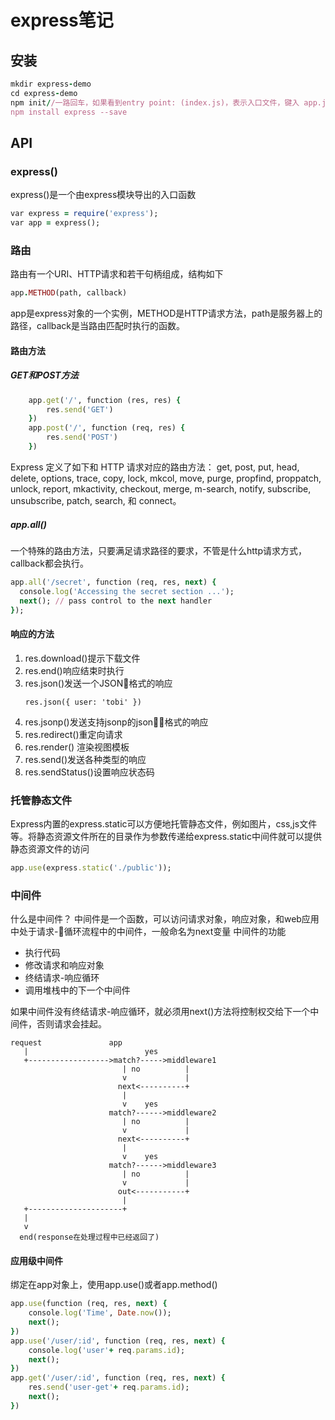 # express笔记
## 安装
```ruby
mkdir express-demo
cd express-demo
npm init//一路回车，如果看到entry point: (index.js)，表示入口文件，键入 app.js 或者你所希望的名称，这是当前应用的入口文件。如果你希望采用默认的 index.js 文件名，只需按“回车”键即可。
npm install express --save

```
## API
### express()
express()是一个由express模块导出的入口函数
```ruby
var express = require('express');
var app = express();
```
### 路由
路由有一个URI、HTTP请求和若干句柄组成，结构如下
```ruby
app.METHOD(path, callback)
```
app是express对象的一个实例，METHOD是HTTP请求方法，path是服务器上的路径，callback是当路由匹配时执行的函数。
#### 路由方法
##### GET和POST方法
```ruby
    app.get('/', function (res, res) {
        res.send('GET')
    })
    app.post('/', function (req, res) {
        res.send('POST')
    })
```
Express 定义了如下和 HTTP 请求对应的路由方法： get, post, put, head, delete, options, trace, copy, lock, mkcol, move, purge, propfind, proppatch, unlock, report, mkactivity,  checkout, merge, m-search, notify, subscribe, unsubscribe, patch, search, 和 connect。
##### app.all()
一个特殊的路由方法，只要满足请求路径的要求，不管是什么http请求方式，callback都会执行。
```ruby
app.all('/secret', function (req, res, next) {
  console.log('Accessing the secret section ...');
  next(); // pass control to the next handler
});
```
#### 响应的方法
1. res.download()提示下载文件
2. res.end()响应结束时执行
3. res.json()发送一个JSON格式的响应
    ```
    res.json({ user: 'tobi' })
    ```
4. res.jsonp()发送支持jsonp的json格式的响应
5. res.redirect()重定向请求
6. res.render() 渲染视图模板
7. res.send()发送各种类型的响应
8. res.sendStatus()设置响应状态码

### 托管静态文件
Express内置的express.static可以方便地托管静态文件，例如图片，css,js文件等。将静态资源文件所在的目录作为参数传递给express.static中间件就可以提供静态资源文件的访问
```ruby
app.use(express.static('./public'));
```

### 中间件
什么是中间件？
中间件是一个函数，可以访问请求对象，响应对象，和web应用中处于请求-循环流程中的中间件，一般命名为next变量
中间件的功能
- 执行代码
- 修改请求和响应对象
- 终结请求-响应循环
- 调用堆栈中的下一个中间件

如果中间件没有终结请求-响应循环，就必须用next()方法将控制权交给下一个中间件，否则请求会挂起。  
```
request               app
   |                          yes
   +------------------>match?----->middleware1
                         | no          |
                         v             |
                        next<----------+
                         |
                         v    yes
                      match?------>middleware2
                         | no          |
                         v             |
                        next<----------+
                         |
                         v    yes
                      match?------>middleware3
                         | no          |
                         v             |
                        out<-----------+
                         |
   +---------------------+
   |
   v
  end(response在处理过程中已经返回了)
```
#### 应用级中间件
绑定在app对象上，使用app.use()或者app.method()
```ruby
app.use(function (req, res, next) {
    console.log('Time', Date.now());
    next();
})
app.use('/user/:id', function (req, res, next) {
    console.log('user'+ req.params.id);
    next();
})
app.get('/user/:id', function (req, res, next) {
    res.send('user-get'+ req.params.id);
    next();
})
```